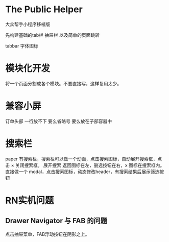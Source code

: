 # The Public Helper 
大众帮手小程序移植版

先构建基础的tab栏 抽屉栏 以及简单的页面跳转

tabbar 字体图标


# 模块化开发
将一个页面分割成各个模块。不要直接写，这样复用太少。

# 兼容小屏
订单头部 一行放不下 要么省略号 要么放在子部容器中


# 搜索栏
paper 有搜索栏，搜索栏可以做一个动画，点击搜索图标，自动展开搜索框，点击 × 关闭搜索框。
展开搜索 返回图标在左，删选按钮在右，x 图标在搜索框内。
直接做一个 modal，点击搜索图标，动态修改header，有搜索结果后展示筛选按钮


# RN实机问题
## Drawer Navigator 与 FAB 的问题
点击抽屉菜单，FAB浮动按钮在阴影之上。